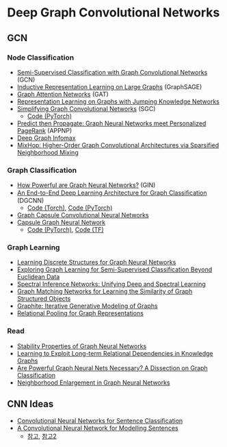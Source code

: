 # Deep Graph Convolutional Networks

## GCN
### Node Classification
- [Semi-Supervised Classification with Graph Convolutional Networks](https://arxiv.org/abs/1609.02907) (GCN)
- [Inductive Representation Learning on Large Graphs](https://arxiv.org/abs/1706.02216) (GraphSAGE)
- [Graph Attention Networks](https://arxiv.org/abs/1710.10903) (GAT)
- [Representation Learning on Graphs with Jumping Knowledge Networks](https://arxiv.org/abs/1806.03536)
- [Simplifying Graph Convolutional Networks](https://arxiv.org/abs/1902.07153) (SGC)
	- [Code (PyTorch)](https://github.com/Tiiiger/SGC)
- [Predict then Propagate: Graph Neural Networks meet Personalized PageRank](https://openreview.net/forum?id=H1gL-2A9Ym) (APPNP)
- [Deep Graph Infomax](https://arxiv.org/pdf/1809.10341.pdf)
- [MixHop: Higher-Order Graph Convolutional Architectures via Sparsified Neighborhood Mixing](https://arxiv.org/abs/1905.00067)
 
### Graph Classification
- [How Powerful are Graph Neural Networks?](https://arxiv.org/abs/1810.00826) (GIN)
- [An End-to-End Deep Learning Architecture for Graph Classiﬁcation](https://www.cse.wustl.edu/~muhan/papers/AAAI_2018_DGCNN.pdf) (DGCNN)
	- [Code (Torch)](https://github.com/muhanzhang/DGCNN), [Code (PyTorch)](https://github.com/muhanzhang/pytorch_DGCNN)
- [Graph Capsule Convolutional Neural Networks](https://arxiv.org/abs/1805.08090)
- [Capsule Graph Neural Network](https://openreview.net/forum?id=Byl8BnRcYm)
	- [Code (PyTorch)](https://github.com/benedekrozemberczki/CapsGNN), [Code (TF)](https://github.com/XinyiZ001/CapsGNN)

### Graph Learning
- [Learning Discrete Structures for Graph Neural Networks](https://arxiv.org/abs/1903.11960)
- [Exploring Graph Learning for Semi-Supervised Classification Beyond Euclidean Data](https://arxiv.org/abs/1904.10146)
- [Spectral Inference Networks: Unifying Deep and Spectral Learning](https://arxiv.org/abs/1806.02215)
- [Graph Matching Networks for Learning the Similarity of Graph Structured Objects](https://arxiv.org/abs/1904.12787)
- [Graphite: Iterative Generative Modeling of Graphs](https://arxiv.org/abs/1803.10459)
- [Relational Pooling for Graph Representations](https://arxiv.org/abs/1903.02541)

### Read
- [Stability Properties of Graph Neural Networks](https://arxiv.org/pdf/1905.04497.pdf)
- [Learning to Exploit Long-term Relational Dependencies in Knowledge Graphs](https://arxiv.org/pdf/1905.04914.pdf)
- [Are Powerful Graph Neural Nets Necessary? A Dissection on Graph Classification](https://arxiv.org/pdf/1905.04579.pdf)
- [Neighborhood Enlargement in Graph Neural Networks](https://arxiv.org/pdf/1905.08509.pdf)

## CNN Ideas
- [Convolutional Neural Networks for Sentence Classification](https://arxiv.org/pdf/1408.5882.pdf)
- [A Convolutional Neural Network for Modelling Sentences](https://www.aclweb.org/anthology/P14-1062)
	- [참고](https://ratsgo.github.io/deep%20learning/2017/10/09/CNNs/), [참고2](https://ratsgo.github.io/natural%20language%20processing/2017/08/16/deepNLP/)


